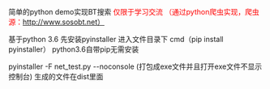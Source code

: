 简单的python demo实现BT搜索
<span style="color:red;">仅限于学习交流  （通过python爬虫实现，爬虫源：http://www.sosobt.net）</span>


基于python 3.6
先安装pyinstaller  进入文件目录下 cmd（pip install pyinstaller）
python3.6自带pip无需安装

pyinstaller -F net_test.py --noconsole  (打包成exe文件并且打开exe文件不显示控制台)
生成的文件在dist里面
